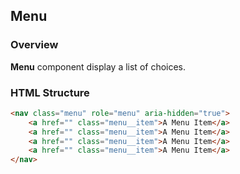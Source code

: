 ## Menu

### Overview
**Menu** component display a list of choices.

### HTML Structure
```html
<nav class="menu" role="menu" aria-hidden="true">
    <a href="" class="menu__item">A Menu Item</a>
    <a href="" class="menu__item">A Menu Item</a>
    <a href="" class="menu__item">A Menu Item</a>
    <a href="" class="menu__item">A Menu Item</a>
</nav>
```
